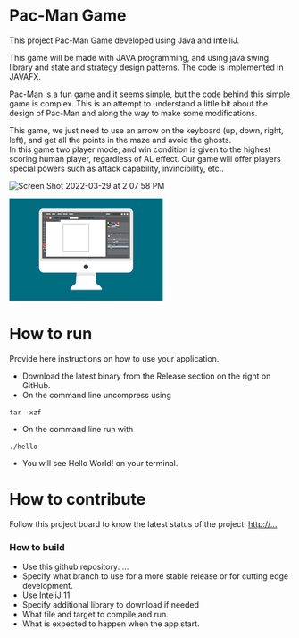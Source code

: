# Pac-Man Game 

This project Pac-Man Game developed using Java and IntelliJ. 

This game will be made with JAVA programming, and using java swing library and state and strategy design patterns. The code is implemented in JAVAFX.

Pac-Man is a fun game and it  seems simple, but the code behind this simple game is complex. This is an attempt to  understand a little bit about the design of Pac-Man and along the way to make some  modifications.

This game, we just need to use an arrow on the keyboard (up, down, right, left), and get all the points in the maze and avoid the ghosts.  
In this game two player mode, and win condition is given to the highest scoring human player, regardless of AL effect.  Our game will offer players special powers such as attack capability, invincibility, etc.. 

<img width="421" alt="Screen Shot 2022-03-29 at 2 07 58 PM" src="https://user-images.githubusercontent.com/89541399/160683592-bd5948dc-04d1-4275-99b4-f9838ceaa0cc.png">


![This is a screenshot.](images.png)
# How to run
Provide here instructions on how to use your application.   
- Download the latest binary from the Release section on the right on GitHub.  
- On the command line uncompress using
```
tar -xzf  
```
- On the command line run with
```
./hello
```
- You will see Hello World! on your terminal. 

# How to contribute
Follow this project board to know the latest status of the project: [http://...]([http://...])  

### How to build
- Use this github repository: ... 
- Specify what branch to use for a more stable release or for cutting edge development.  
- Use InteliJ 11
- Specify additional library to download if needed 
- What file and target to compile and run. 
- What is expected to happen when the app start. 
